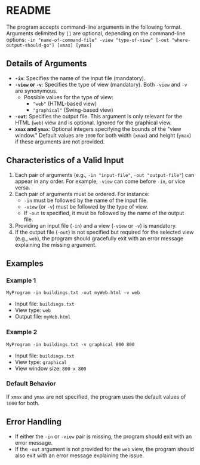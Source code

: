 # README

The program accepts command-line arguments in the following format. Arguments delimited by `[]` are optional, depending on the command-line options:
`-in "name-of-command-file" -view "type-of-view" [-out "where-output-should-go"] [xmax] [ymax]`


## Details of Arguments
- **`-in`**: Specifies the name of the input file (mandatory).
- **`-view` or `-v`**: Specifies the type of view (mandatory). Both `-view` and `-v` are synonymous.
  - Possible values for the type of view:
    - `"web"` (HTML-based view)
    - `"graphical"` (Swing-based view)
- **`-out`**: Specifies the output file. This argument is only relevant for the HTML (`web`) view and is optional. Ignored for the graphical view.
- **`xmax` and `ymax`**: Optional integers specifying the bounds of the "view window." Default values are `1000` for both width (`xmax`) and height (`ymax`) if these arguments are not provided.

## Characteristics of a Valid Input
1. Each pair of arguments (e.g., `-in "input-file"`, `-out "output-file"`) can appear in any order. For example, `-view` can come before `-in`, or vice versa.
2. Each pair of arguments must be ordered. For instance:
   - `-in` must be followed by the name of the input file.
   - `-view` (or `-v`) must be followed by the type of view.
   - If `-out` is specified, it must be followed by the name of the output file.
3. Providing an input file (`-in`) and a view (`-view` or `-v`) is mandatory.
4. If the output file (`-out`) is not specified but required for the selected view (e.g., `web`), the program should gracefully exit with an error message explaining the missing argument.

## Examples
### Example 1
`MyProgram -in buildings.txt -out myWeb.html -v web`

- Input file: `buildings.txt`
- View type: `web`
- Output file: `myWeb.html`

### Example 2
`MyProgram -in buildings.txt -v graphical 800 800`

- Input file: `buildings.txt`
- View type: `graphical`
- View window size: `800 x 800`

### Default Behavior
If `xmax` and `ymax` are not specified, the program uses the default values of `1000` for both.

## Error Handling
- If either the `-in` or `-view` pair is missing, the program should exit with an error message.
- If the `-out` argument is not provided for the `web` view, the program should also exit with an error message explaining the issue.




